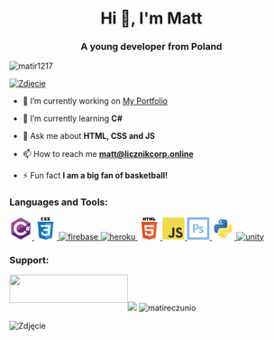 <h1 align="center">Hi 👋, I'm Matt</h1>
<h3 align="center">A young developer from Poland</h3>

<p align="left"> <img src="https://komarev.com/ghpvc/?username=matireczunio&label=Profile%20views&color=0e75b6&style=flat" alt="matir1217" /> </p>

<p align="left"> <a href="https://github.com/ryo-ma/github-profile-trophy"><img src="https://github-profile-trophy.vercel.app/?username=matir1217" alt="Zdjęcie" /></a> </p>

- 🔭 I’m currently working on [My Portfolio](https://github.com/matir1217/Portfolio)

- 🌱 I’m currently learning **C#**

- 💬 Ask me about **HTML, CSS and JS**

- 📫 How to reach me **matt@licznikcorp.online**

- ⚡ Fun fact **I am a big fan of basketball!**

<h3 align="left">Languages and Tools:</h3>
<p align="left"> <a href="https://www.w3schools.com/cs/" target="_blank" rel="noreferrer"> <img src="https://raw.githubusercontent.com/devicons/devicon/master/icons/csharp/csharp-original.svg" alt="csharp" width="40" height="40"/> </a> <a href="https://www.w3schools.com/css/" target="_blank" rel="noreferrer"> <img src="https://raw.githubusercontent.com/devicons/devicon/master/icons/css3/css3-original-wordmark.svg" alt="css3" width="40" height="40"/> </a> <a href="https://firebase.google.com/" target="_blank" rel="noreferrer"> <img src="https://www.vectorlogo.zone/logos/firebase/firebase-icon.svg" alt="firebase" width="40" height="40"/> </a> <a href="https://heroku.com" target="_blank" rel="noreferrer"> <img src="https://www.vectorlogo.zone/logos/heroku/heroku-icon.svg" alt="heroku" width="40" height="40"/> </a> <a href="https://www.w3.org/html/" target="_blank" rel="noreferrer"> <img src="https://raw.githubusercontent.com/devicons/devicon/master/icons/html5/html5-original-wordmark.svg" alt="html5" width="40" height="40"/> </a> <a href="https://developer.mozilla.org/en-US/docs/Web/JavaScript" target="_blank" rel="noreferrer"> <img src="https://raw.githubusercontent.com/devicons/devicon/master/icons/javascript/javascript-original.svg" alt="javascript" width="40" height="40"/> </a> <a href="https://www.photoshop.com/en" target="_blank" rel="noreferrer"> <img src="https://raw.githubusercontent.com/devicons/devicon/master/icons/photoshop/photoshop-line.svg" alt="photoshop" width="40" height="40"/> </a> <a href="https://www.python.org" target="_blank" rel="noreferrer"> <img src="https://raw.githubusercontent.com/devicons/devicon/master/icons/python/python-original.svg" alt="python" width="40" height="40"/> </a> <a href="https://unity.com/" target="_blank" rel="noreferrer"> <img src="https://www.vectorlogo.zone/logos/unity3d/unity3d-icon.svg" alt="unity" width="40" height="40"/> </a> </p>

<h3 align="left">Support:</h3>
<p><a href="https://ko-fi.com/matireczek"> <img align="left" src="https://cdn.ko-fi.com/cdn/kofi3.png?v=3" height="50" width="210" /></a></p><br><br>

<p><img align="left" src="https://github-readme-stats.vercel.app/api/top-langs?username=matireczunio&show_icons=true&locale=en&layout=compact"  /></p>

<p>&nbsp;<img align="center" src="https://github-readme-stats.vercel.app/api?username=matireczunio&show_icons=true&locale=en" alt="matireczunio" /></p>

<p><img align="center" src="https://github-readme-streak-stats.herokuapp.com/?user=matireczunio&" alt="Zdjęcie" /></p>
